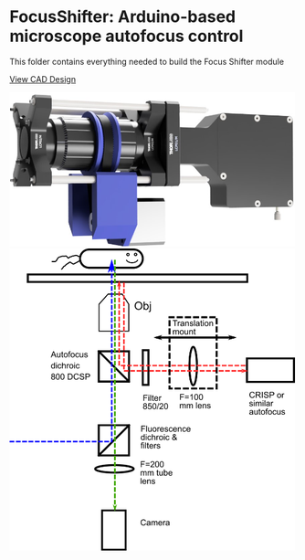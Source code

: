 # FocusShifter: Arduino-based microscope autofocus control

This folder contains everything needed to build the Focus Shifter module

<a href="https://a360.co/3rbyG3y">View CAD Design</a>

<img src="Focus-Shifter.jpg" width="500">

<img src="Focus-Shifter-Line.png" width="500">
